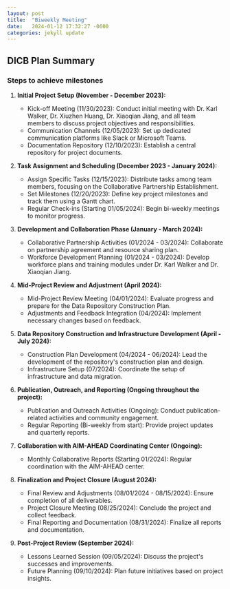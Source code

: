 ```yaml
---
layout: post
title:  "Biweekly Meeting"
date:   2024-01-12 17:32:27 -0600
categories: jekyll update
---
```

## DICB Plan Summary

### Steps to achieve milestones

1. **Initial Project Setup (November - December 2023):**
   - Kick-off Meeting (11/30/2023): Conduct initial meeting with Dr. Karl Walker, Dr. Xiuzhen Huang, Dr. Xiaoqian Jiang, and all team members to discuss project objectives and responsibilities.
   - Communication Channels (12/05/2023): Set up dedicated communication platforms like Slack or Microsoft Teams.
   - Documentation Repository (12/10/2023): Establish a central repository for project documents.

2. **Task Assignment and Scheduling (December 2023 - January 2024):**
   - Assign Specific Tasks (12/15/2023): Distribute tasks among team members, focusing on the Collaborative Partnership Establishment.
   - Set Milestones (12/20/2023): Define key project milestones and track them using a Gantt chart.
   - Regular Check-ins (Starting 01/05/2024): Begin bi-weekly meetings to monitor progress.

3. **Development and Collaboration Phase (January - March 2024):**
   - Collaborative Partnership Activities (01/2024 - 03/2024): Collaborate on partnership agreement and resource sharing plan.
   - Workforce Development Planning (01/2024 - 03/2024): Develop workforce plans and training modules under Dr. Karl Walker and Dr. Xiaoqian Jiang.

4. **Mid-Project Review and Adjustment (April 2024):**
   - Mid-Project Review Meeting (04/01/2024): Evaluate progress and prepare for the Data Repository Construction Plan.
   - Adjustments and Feedback Integration (04/2024): Implement necessary changes based on feedback.

5. **Data Repository Construction and Infrastructure Development (April - July 2024):**
   - Construction Plan Development (04/2024 - 06/2024): Lead the development of the repository's construction plan and design.
   - Infrastructure Setup (07/2024): Coordinate the setup of infrastructure and data migration.

6. **Publication, Outreach, and Reporting (Ongoing throughout the project):**
   - Publication and Outreach Activities (Ongoing): Conduct publication-related activities and community engagement.
   - Regular Reporting (Bi-weekly from start): Provide project updates and quarterly reports.

7. **Collaboration with AIM-AHEAD Coordinating Center (Ongoing):**
   - Monthly Collaborative Reports (Starting 01/2024): Regular coordination with the AIM-AHEAD center.

8. **Finalization and Project Closure (August 2024):**
   - Final Review and Adjustments (08/01/2024 - 08/15/2024): Ensure completion of all deliverables.
   - Project Closure Meeting (08/25/2024): Conclude the project and collect feedback.
   - Final Reporting and Documentation (08/31/2024): Finalize all reports and documentation.

9. **Post-Project Review (September 2024):**
   - Lessons Learned Session (09/05/2024): Discuss the project's successes and improvements.
   - Future Planning (09/10/2024): Plan future initiatives based on project insights.